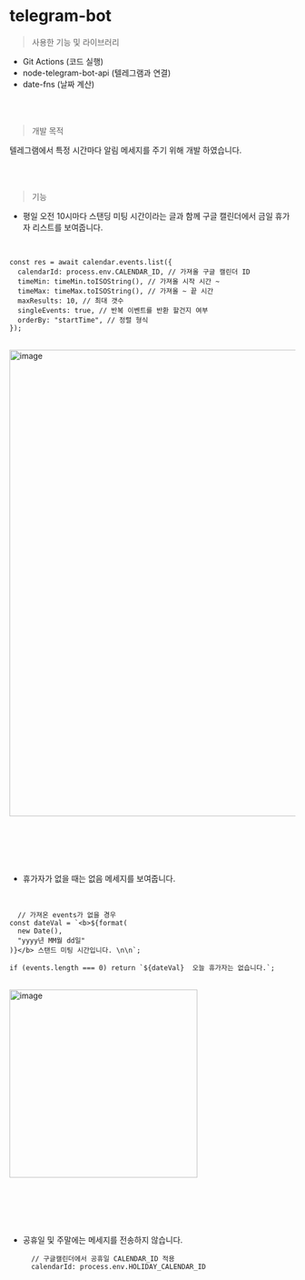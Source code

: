 # telegram-bot

> 사용한 기능 및 라이브러리
- Git Actions (코드 실행)
- node-telegram-bot-api (텔레그램과 연결)
- date-fns (날짜 계산)
<br/>
<br/>

> 개발 목적

텔레그램에서 특정 시간마다 알림 메세지를 주기 위해 개발 하였습니다.

<br/>
<br/>

> 기능

- 평일 오전 10시마다 스탠딩 미팅 시간이라는 글과 함께
구글 캘린더에서 금일 휴가자 리스트를 보여줍니다.
<br/>

  ````
  const res = await calendar.events.list({
    calendarId: process.env.CALENDAR_ID, // 가져올 구글 캘린더 ID 
    timeMin: timeMin.toISOString(), // 가져올 시작 시간 ~
    timeMax: timeMax.toISOString(), // 가져올 ~ 끝 시간
    maxResults: 10, // 최대 갯수
    singleEvents: true, // 반복 이벤트를 반환 할건지 여부
    orderBy: "startTime", // 정렬 형식
  });
  ````
  
<br/>
<img width="821" alt="image" src="https://github.com/chorooftop/telegram-bot/assets/121594406/9944d6b8-f678-4166-9f7e-f5d16ec0a778">

<br/>
<br/>
<br/>
<br/>
<br/>
<br/>

- 휴가자가 없을 때는 없음 메세지를 보여줍니다.
<br/>

  ````
    // 가져온 events가 없을 경우 
  const dateVal = `<b>${format(
    new Date(),
    "yyyy년 MM월 dd일"
  )}</b> 스탠드 미팅 시간입니다. \n\n`;
  
  if (events.length === 0) return `${dateVal}  오늘 휴가자는 없습니다.`;
  ````
  
<br/>
<img width="331" alt="image" src="https://github.com/chorooftop/telegram-bot/assets/121594406/1e608404-1ca0-48b0-a250-e1251aeee354">

<br/>
<br/>
<br/>
<br/>
<br/>
<br/>


- 공휴일 및 주말에는 메세지를 전송하지 않습니다.
  ````
    // 구글캘린더에서 공휴일 CALENDAR_ID 적용
    calendarId: process.env.HOLIDAY_CALENDAR_ID
  ````




 
